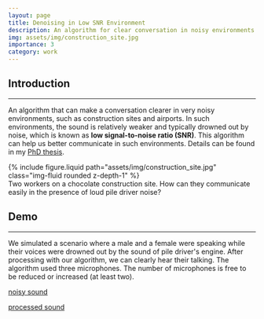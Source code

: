 ```yaml
---
layout: page
title: Denoising in Low SNR Environment
description: An algorithm for clear conversation in noisy environments
img: assets/img/construction_site.jpg
importance: 3
category: work
---
```

## Introduction
<hr>

An algorithm that can make a conversation clearer in very noisy environments, such as construction sites and airports. In such environments, the sound is relatively weaker and typically drowned out by noise, which is known as **low signal-to-noise ratio (SNR)**. This algorithm can help us better communicate in such environments. Details can be found in my [PhD thesis](http://ydcnanhe.github.io/assets/pdf/thesis.pdf).

<div class="row justify-content-sm-center">
    <div class="col-sm-6 mt-3 mt-md-0">
        {% include figure.liquid path="assets/img/construction_site.jpg" class="img-fluid rounded z-depth-1" %}
    </div>
</div>
<div class="caption">
    Two workers on a chocolate construction site. How can they communicate easily in the presence of loud pile driver noise?
</div>

## Demo
<hr>

We simulated a scenario where a male and a female were speaking while their voices were drowned out by the sound of pile driver's engine. After processing with our algorithm, we can clearly hear their talking. The algorithm used three microphones. The number of microphones is free to be reduced or increased (at least two).

[noisy sound](http://ydcnanhe.github.io/assets/audio/project3/noisy_sound.wav)

[processed sound](http://ydcnanhe.github.io/assets/audio/project3/processed_sound.wav)
